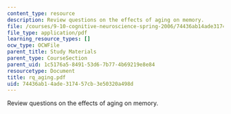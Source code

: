 ```yaml
---
content_type: resource
description: Review questions on the effects of aging on memory.
file: /courses/9-10-cognitive-neuroscience-spring-2006/74436ab14ade317457cb3e50320a498d_rq_aging.pdf
file_type: application/pdf
learning_resource_types: []
ocw_type: OCWFile
parent_title: Study Materials
parent_type: CourseSection
parent_uid: 1c5176a5-8491-53d6-7b77-4b69219e8e84
resourcetype: Document
title: rq_aging.pdf
uid: 74436ab1-4ade-3174-57cb-3e50320a498d
---
```

Review questions on the effects of aging on memory.

